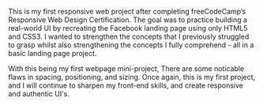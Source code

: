 This is my first responsive web project after completing freeCodeCamp’s Responsive Web Design Certification. The goal was to practice building a real-world UI by recreating the Facebook landing page using only HTML5 and CSS3.
I wanted to strengthen the concepts that I previously struggled to grasp whilst also strengthening the concepts I fully comprehend - all in a basic landing page project. 

With this being my first webpage mini-project, There are some noticable flaws in spacing, positioning, and sizing. Once again, this is my first project, and I will continue to sharpen my front-end skills, and create responsive and authentic UI's. 
